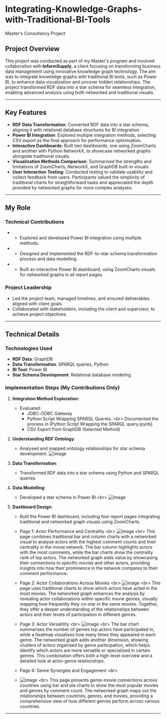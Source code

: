 # Integrating-Knowledge-Graphs-with-Traditional-BI-Tools
Master's Consultancy Project

## Project Overview
This project was conducted as part of my Master's program and involved collaboration with **InformSupply**, a client focusing on transforming business data management using innovative knowledge graph technology. The aim was to integrate knowledge graphs with traditional BI tools, such as Power BI, to enhance data visualization and uncover hidden relationships. The project transformed RDF data into a star schema for seamless integration, enabling advanced analysis using both networked and traditional visuals.

---

## Key Features
- **RDF Data Transformation**: Converted RDF data into a star schema, aligning it with relational database structures for BI integration.
- **Power BI Integration**: Explored multiple integration methods, selecting CSV export as the final approach for performance optimisation.
- **Interactive Dashboards**: Built two dashboards, one using ZoomCharts and another with Python NetworkX, to showcase networked graphs alongside traditional visuals.
- **Visualization Methods Comparison**: Summarised the strengths and limitations of ZoomCharts, NetworkX, and GraphDB built-in visuals.
- **User Interaction Testing**: Conducted testing to validate usability and collect feedback from users. Participants valued the simplicity of traditional charts for straightforward tasks and appreciated the depth provided by networked graphs for more complex analyses.

---

## My Role
### **Technical Contributions**
- - Explored and developed Power BI integration using multiple methods.
- - Designed and implemented the RDF-to-star schema transformation process and data modelling.
- - Built an interactive Power BI dashboard, using ZoomCharts visuals for networked graphs in all report pages.

### **Project Leadership**
- Led the project team, managed timelines, and ensured deliverables aligned with client goals.
- Collaborated with stakeholders, including the client and supervisor, to achieve project objectives.

---

## Technical Details
### **Technologies Used**
- **RDF Data**: GraphDB
- **Data Transformation**: SPARQL queries, Python
- **BI Tool**: Power BI
- **Star Schema Development**: Relational database modeling

### **Implementation Steps (My Contributions Only)**
1. **Integration Method Exploration**:
   - Evaluated:
     - JDBC-ODBC Gateway
     - Python Script Wrapping SPARQL Queries. <br\>
       Documented the process in [Python Script Wrapping the SPARQL query.ipynb].
     - CSV Export from GraphDB (Selected Method)
2. **Understanding RDF Ontology**:
   - Analysed and mapped ontology relationships for star schema development.
   ![image](https://github.com/user-attachments/assets/1d01df63-6da9-4620-b0fb-b1caeb97fa4b)

3. **Data Transformation**:
   - Transformed RDF data into a star schema using Python and SPARQL queries.
4. **Data Modelling**:
   - Developed a star schema in Power BI.<br\>
   ![image](https://github.com/user-attachments/assets/ca1c930d-1004-47f0-9875-69afdf248d8f)

5. **Dashboard Design**:
   - Built the Power BI dashboard, including four report pages integrating traditional and networked graph visuals using ZoomCharts.
   - Page 1: Actor Performance and Centrality <br\>
     ![image](https://github.com/user-attachments/assets/1dd47013-9a37-4016-9b22-76d6d0b8fa05) <br\>
     This page combines traditional bar and column charts with a networked visual to analyse actors with the highest comment counts and their centrality in the movie network. The bar column highlights actors with the most comments, while the bar charts show the centrality rank of top actors. The networked graph adds value by showcasing their connections to specific movies and other actors, providing insights into how their prominence in the network compares to their comment performance.

   - Page 2: Actor Collaborations Across Movies <br\>
     ![image](https://github.com/user-attachments/assets/d9147df9-8bd9-4d71-914c-78960f0406f6) <br\>
     This page uses traditional charts to show which actors have acted in the most movies. The networked graph enhances the analysis by revealing actor collaborations within specific movie genres, visually mapping how frequently they co-star in the same movies. Together, they offer a deeper understanding of the relationships between actors and their levels of participation in different genres.

   - Page 3: Actor Versatility <br\>
     ![image](https://github.com/user-attachments/assets/0b9d0345-153d-4cee-8f3a-856836f0462a) <br\>
     The bar chart summarises the number of genres top actors have participated in, while a heatmap visualises how many times they appeared in each genre. The networked graph adds another dimension, showing clusters of actors organised by genre participation, which helps identify which actors are more versatile or specialized in certain genres. This combination offers both a high-level overview and a detailed look at actor-genre relationships. 

   - Page 4: Genre Synergies and Engagement <br\>
   - ![image](https://github.com/user-attachments/assets/3319c736-c73e-43ed-814f-12e434d3fc25) <br\>
     This page presents genre-movie connections across countries using bar and pie charts to show the most popular movies and genres by comment count. The networked graph maps out the relationships between countries, genres, and movies, providing a comprehensive view of how different genres perform across various countries.

---


